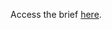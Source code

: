 Access the brief [here](https://online.manchester.ac.uk/webapps/blackboard/content/listContentEditable.jsp?content_id=_15829481_1&course_id=_81437_1).